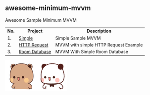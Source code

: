 ## awesome-minimum-mvvm
Awesome Sample Minimum MVVM

<table>
  <tr>
    <th>No.</th>
    <th>Project</th>
    <th>Description</th>
  </tr>
  <tr>
    <td>1.</td>
    <td><a href="https://github.com/amirisback/minimum-mvvm">Simple</a></td>
    <td>Simple Sample MVVM</td>
  </tr>
  <tr>
    <td>2.</td>
    <td><a href="https://github.com/amirisback/minimum-mvvm-network-api">HTTP Request</a></td>
    <td>MVVM with simple HTTP Request Example</td>
  </tr>
    <tr>
    <td>3.</td>
    <td><a href="https://github.com/amirisback/minimum-mvvm-room-database">Room Database</a></td>
    <td>MVVM With Simple Room Database</td>
  </tr>
  
<!--   
  </tr>
    <tr>
    <td></td>
    <td><a href=""> </a></td>
    <td></td>
  </tr>
-->
</table>

<img width="100px" height="100px" align="left" src="https://raw.githubusercontent.com/amirisback/amirisback/master/docs/image/blink-bear.gif">
<img width="100px" height="100px" align="left" src="https://raw.githubusercontent.com/amirisback/amirisback/master/docs/image/blink-panda.gif">
